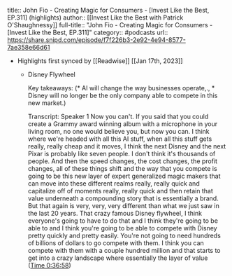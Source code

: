 title:: John Fio - Creating Magic for Consumers - [Invest Like the Best, EP.311] (highlights)
author:: [[Invest Like the Best with Patrick O'Shaughnessy]]
full-title:: "John Fio - Creating Magic for Consumers - [Invest Like the Best, EP.311]"
category:: #podcasts
url:: https://share.snipd.com/episode/f7f226b3-2e92-4e94-8577-7ae358e66d61

- Highlights first synced by [[Readwise]] [[Jan 17th, 2023]]
	- Disney Flywheel
	  
	  Key takeaways:
	  (* AI will change the way businesses operate,., * Disney will no longer be the only company able to compete in this new market.)
	  
	  Transcript:
	  Speaker 1
	  Now you can't. If you said that you could create a Grammy award winning album with a microphone in your living room, no one would believe you, but now you can. I think where we're headed with all this AI stuff, when all this stuff gets really, really cheap and it moves, I think the next Disney and the next Pixar is probably like seven people. I don't think it's thousands of people. And then the speed changes, the cost changes, the profit changes, all of these things shift and the way that you compete is going to be this new layer of expert generalized magic makers that can move into these different realms really, really quick and capitalize off of moments really, really quick and then retain that value underneath a compounding story that is essentially a brand. But that again is very, very, very different than what we just saw in the last 20 years. That crazy famous Disney flywheel, I think everyone's going to have to do that and I think they're going to be able to and I think you're going to be able to compete with Disney pretty quickly and pretty easily. You're not going to need hundreds of billions of dollars to go compete with them. I think you can compete with them with a couple hundred million and that starts to get into a crazy landscape where essentially the layer of value ([Time 0:36:58](https://share.snipd.com/snip/3139174d-ec51-46ba-87fa-e234802510b9))